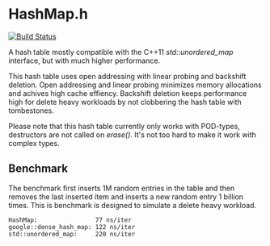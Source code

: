 # HashMap.h

[![Build Status](https://travis-ci.org/rigtorp/HashMap.svg?branch=master)](https://travis-ci.org/rigtorp/HashMap)

A hash table mostly compatible with the C++11 *std::unordered_map*
interface, but with much higher performance.

This hash table uses open addressing with linear probing and backshift
deletion. Open addressing and linear probing minimizes memory
allocations and achives high cache effiency. Backshift deletion keeps
performance high for delete heavy workloads by not clobbering the hash
table with tombestones. 

Please note that this hash table currently only works with POD-types,
destructors are not called on *erase()*. It's not too hard to make it
work with complex types.

## Benchmark

The benchmark first inserts 1M random entries in the table and then
removes the last inserted item and inserts a new random entry 1
billion times. This is benchmark is designed to simulate a delete
heavy workload.

```
HashMap:                77 ns/iter
google::dense_hash_map: 122 ns/iter
std::unordered_map:     220 ns/iter
```
